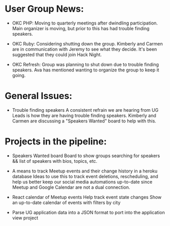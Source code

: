 # User Group News:

  - OKC PHP:
    Moving to quarterly meetings after dwindling participation. Main organizer is moving, but prior to this has had trouble finding speakers.
    
  - OKC Ruby:
    Considering shutting down the group. Kimberly and Carmen are in communication with Jeremy to see what they decide. It's been suggested that they could join Hack Night.
  
  - OKC Refresh:
    Group was planning to shut down due to trouble finding speakers. Ava has mentioned wanting to organize the group to keep it going.

# General Issues:

  - Trouble finding speakers
    A consistent refrain we are hearing from UG Leads is how they are having trouble finding speakers. Kimberly and Carmen are discussing a "Speakers Wanted" board to help with this.

# Projects in the pipeline:

  - Speakers Wanted board
    Board to show groups searching for speakers && list of speakers with bios, topics, etc.

  - A means to track Meetup events and their change history in a heroku database
    Ideas to use this to track event deletions, rescheduling, and help us better keep our social media automations up-to-date since Meetup and Google Calendar are not a dual connection.

  - React calendar of Meetup events
    Help track event state changes
    Show an up-to-date calendar of events with filters by city

  - Parse UG application data into a JSON format to port into the application view project
